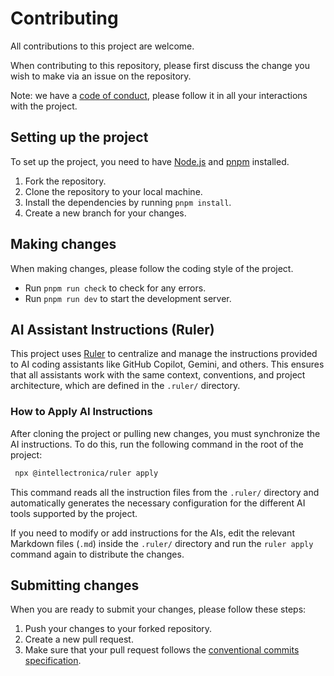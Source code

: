 # Contributing

All contributions to this project are welcome.

When contributing to this repository, please first discuss the change you wish to
make via an issue on the repository.

Note: we have a [code of conduct](./CODE_OF_CONDUCT.md), please follow it in all
your interactions with the project.

## Setting up the project

To set up the project, you need to have [Node.js](https://nodejs.org/en/) and
[pnpm](https://pnpm.io/) installed.

1. Fork the repository.
2. Clone the repository to your local machine.
3. Install the dependencies by running `pnpm install`.
4. Create a new branch for your changes.

## Making changes

When making changes, please follow the coding style of the project.

- Run `pnpm run check` to check for any errors.
- Run `pnpm run dev` to start the development server.

## AI Assistant Instructions (Ruler)

This project uses [Ruler](https://github.com/intellectronica/ruler) to centralize
and manage the instructions provided to AI coding assistants like GitHub Copilot,
Gemini, and others. This ensures that all assistants work with the same context,
conventions, and project architecture, which are defined in the `.ruler/`
directory.

### How to Apply AI Instructions

After cloning the project or pulling new changes, you must synchronize the AI
instructions. To do this, run the following command in the root of the project:

```bash
 npx @intellectronica/ruler apply
```

This command reads all the instruction files from the `.ruler/` directory and
automatically generates the necessary configuration for the different AI tools
supported by the project.

If you need to modify or add instructions for the AIs, edit the relevant Markdown
files (`.md`) inside the `.ruler/` directory and run the `ruler apply` command
again to distribute the changes.

## Submitting changes

When you are ready to submit your changes, please follow these steps:

1. Push your changes to your forked repository.
2. Create a new pull request.
3. Make sure that your pull request follows the [conventional commits specification](https://www.conventionalcommits.org/en/v1.0.0/).

